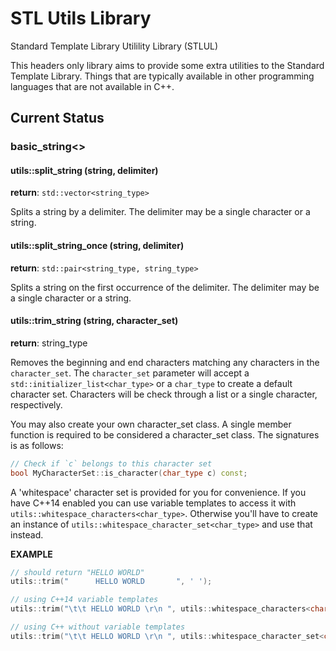 # STL Utils Library

Standard Template Library Utilility Library (STLUL)

This headers only library aims to provide some extra utilities to the Standard Template Library. Things that are typically available in other programming languages that are not available in C++.

## Current Status
### basic_string<>
#### utils::split_string (string, delimiter)
__return__: `std::vector<string_type>`

Splits a string by a delimiter. The delimiter may be a single character or a string.

#### utils::split_string_once (string, delimiter)
__return__: `std::pair<string_type, string_type>`

Splits a string on the first occurrence of the delimiter. The delimiter may be a single character or a string.

#### utils::trim_string (string, character_set)
__return__: string_type

Removes the beginning and end characters matching any characters in the `character_set`. The `character_set` parameter will accept a `std::initializer_list<char_type>` or a `char_type` to create a default character set. Characters will be check through a list or a single character, respectively.

You may also create your own character_set class. A single member function is required to be considered a character_set class. The signatures is as follows:
```cpp
// Check if `c` belongs to this character set
bool MyCharacterSet::is_character(char_type c) const;
```
A 'whitespace' character set is provided for you for convenience. If you have C++14 enabled you can use variable templates to access it with `utils::whitespace_characters<char_type>`. Otherwise you'll have to create an instance of `utils::whitespace_character_set<char_type>` and use that instead.

__EXAMPLE__
```cpp
// should return "HELLO WORLD"
utils::trim("      HELLO WORLD       ", ' ');

// using C++14 variable templates
utils::trim("\t\t HELLO WORLD \r\n ", utils::whitespace_characters<char>);

// using C++ without variable templates
utils::trim("\t\t HELLO WORLD \r\n ", utils::whitespace_character_set<char>());
```
